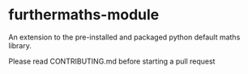 # furthermaths-module
An extension to the pre-installed and packaged python default maths library.

Please read CONTRIBUTING.md before starting a pull request
